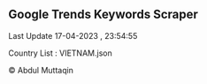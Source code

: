 

## Google Trends Keywords Scraper 
 
Last Update 17-04-2023 , 23:54:55

Country List :
VIETNAM.json



© Abdul Muttaqin 
